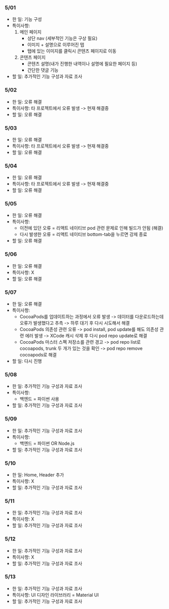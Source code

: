 ### 5/01
- 한 일: 기능 구성
- 특이사항:
    1. 메인 페이지
        - 상단 nav (세부적인 기능은 구상 필요)
        - 이미지 + 설명으로 이루어진 탭
        - 탭에 있는 이미지를 클릭시 콘텐츠 페이지로 이동
    2. 콘텐츠 페이지
        - 콘텐츠 설명(내가 진행한 내역이나 설명에 필요한 페이지 등)
        - 간단한 댓글 기능
- 할 일: 추가적인 기능 구성과 자료 조사

### 5/02
- 한 일: 오류 해결
- 특이사항: 타 프로젝트에서 오류 발생 -> 현재 해결중
- 할 일: 오류 해결

### 5/03
- 한 일: 오류 해결
- 특이사항: 타 프로젝트에서 오류 발생 -> 현재 해결중
- 할 일: 오류 해결

### 5/04
- 한 일: 오류 해결
- 특이사항: 타 프로젝트에서 오류 발생 -> 현재 해결중
- 할 일: 오류 해결

### 5/05
- 한 일: 오류 해결
- 특이사항:
    - 이전에 있던 오류 = 리액트 네이티브 pod 관련 문제로 인해 빌드가 안됨 (해결)
    - 다시 발생한 오류 = 리액트 네이티브 bottom-tab을 누르면 강제 종료
- 할 일: 오류 해결

### 5/06
- 한 일: 오류 해결
- 특이사항: X
- 할 일: 오류 해결

### 5/07
- 한 일: 오류 해결
- 특이사항:
    - CocoaPods를 업데이트하는 과정에서 오류 발생 -> 데이터를 다운로드하는데 오류가 발생했다고 추측 -> 하루 대기 후 다시 시도해서 해결
    - CocoaPods 의존성 관련 오류 -> pod install, pod update를 해도 의존성 관련 에러 발생 -> XCode 캐시 삭제 후 다시 pod repo update로 해결
    - CocoaPods 마스터 스펙 저장소를 관련 경고 -> pod repo list로 cocoapods, trunk 두 개가 있는 것을 확인 -> pod repo remove cocoapods로 해결
- 할 일: 다시 진행

### 5/08
- 한 일: 추가적인 기능 구성과 자료 조사
- 특이사항:
    - 백엔드 = 파이썬 사용
- 할 일: 추가적인 기능 구성과 자료 조사

### 5/09
- 한 일: 추가적인 기능 구성과 자료 조사
- 특이사항:
    - 백엔드 = 파이썬 OR Node.js
- 할 일: 추가적인 기능 구성과 자료 조사

### 5/10
- 한 일: Home, Header 추가
- 특이사항: X
- 할 일: 추가적인 기능 구성과 자료 조사

### 5/11
- 한 일: 추가적인 기능 구성과 자료 조사
- 특이사항: X
- 할 일: 추가적인 기능 구성과 자료 조사

### 5/12
- 한 일: 추가적인 기능 구성과 자료 조사
- 특이사항: X
- 할 일: 추가적인 기능 구성과 자료 조사

### 5/13
- 한 일: 추가적인 기능 구성과 자료 조사
- 특이사항: UI 디자인 라이브러리 = Material UI
- 할 일: 추가적인 기능 구성과 자료 조사